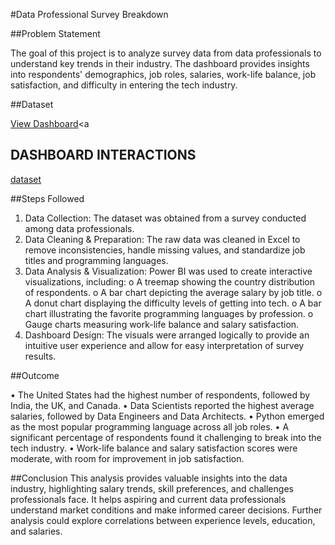 #Data Professional Survey Breakdown

##Problem Statement

The goal of this project is to analyze survey data from data professionals to understand key trends in their industry.
The dashboard provides insights into respondents' demographics, job roles, salaries, work-life balance, job satisfaction, and difficulty in entering the tech industry.

##Dataset

<a href= "https://github.com/SAMUELAY1/POWER-BI-DATA-PROFESSIONAL-SURVEY/commit/7f1f483a480e53f60689ce468cb69ebd1f9c1060"> View Dashboard</a><a 

## DASHBOARD INTERACTIONS

<a href = "https://github.com/SAMUELAY1/POWER-BI-DATA-PROFESSIONAL-SURVEY/commit/df1470037dbfe12f305a1456fd68664898344cdc" >dataset</a>

##Steps Followed

1.	Data Collection: The dataset was obtained from a survey conducted among data professionals.
2.	Data Cleaning & Preparation: The raw data was cleaned in Excel to remove inconsistencies, handle missing values, and standardize job titles and programming languages.
3.	Data Analysis & Visualization: Power BI was used to create interactive visualizations, including: 
o	A treemap showing the country distribution of respondents.
o	A bar chart depicting the average salary by job title.
o	A donut chart displaying the difficulty levels of getting into tech.
o	A bar chart illustrating the favorite programming languages by profession.
o	Gauge charts measuring work-life balance and salary satisfaction.
4.	Dashboard Design: The visuals were arranged logically to provide an intuitive user experience and allow for easy interpretation of survey results.

##Outcome

•	The United States had the highest number of respondents, followed by India, the UK, and Canada.
•	Data Scientists reported the highest average salaries, followed by Data Engineers and Data Architects.
•	Python emerged as the most popular programming language across all job roles.
•	A significant percentage of respondents found it challenging to break into the tech industry.
•	Work-life balance and salary satisfaction scores were moderate, with room for improvement in job satisfaction.

##Conclusion
This analysis provides valuable insights into the data industry, highlighting salary trends, skill preferences, and challenges professionals face.
It helps aspiring and current data professionals understand market conditions and make informed career decisions. Further analysis could explore correlations between experience levels, education, and salaries.



